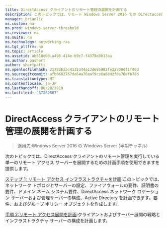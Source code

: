 ```yaml
---
title: DirectAccess クライアントのリモート管理の展開を計画する
description: このトピックでは、リモート Windows Server 2016 での Directaccess の管理ガイドの一部です。
manager: brianlic
ms.custom: na
ms.prod: windows-server-threshold
ms.reviewer: na
ms.suite: na
ms.technology: networking-ras
ms.tgt_pltfrm: na
ms.topic: article
ms.assetid: ab518c0d-a496-414e-b9c7-f4378d8b13aa
ms.author: pashort
author: shortpatti
ms.openlocfilehash: 21783b2ac4135344a13d69a983fe22800df1f40d
ms.sourcegitcommit: afb0602767de64a76aaf9ce6a60d2f0e78efb78b
ms.translationtype: MT
ms.contentlocale: ja-JP
ms.lasthandoff: 06/20/2019
ms.locfileid: "67282807"
---
```

# <a name="plan-deployment-for-remote-management-of-directaccess-clients"></a>DirectAccess クライアントのリモート管理の展開を計画する

>適用先:Windows Server 2016 の Windows Server (半期チャネル)

次のトピックでは、DirectAccess クライアントのリモート管理を実行している単一のリモート アクセス サーバーを展開するための計画手順を使用できますを提供します。  
  
[ステップ 1: リモート アクセス インフラストラクチャを計画](Step-1-Plan-the-Remote-Access-Infrastructure.md):このトピックでは、ネットワーク トポロジとサーバーの設定、ファイアウォールの要件、証明書の要件、ドメイン ネーム システム要件、DirectAccess ネットワーク ロケーション サーバーおよび管理サーバーの構成、Active Directory を計画できます。要件、およびグループ ポリシー オブジェクトを作成します。  
  
[手順 2:リモート アクセス展開を計画](Step-2-Plan-the-Remote-Access-Deployment.md):クライアントおよびサーバー展開の戦略とインフラストラクチャ サーバーの構成を計画します。  

  


